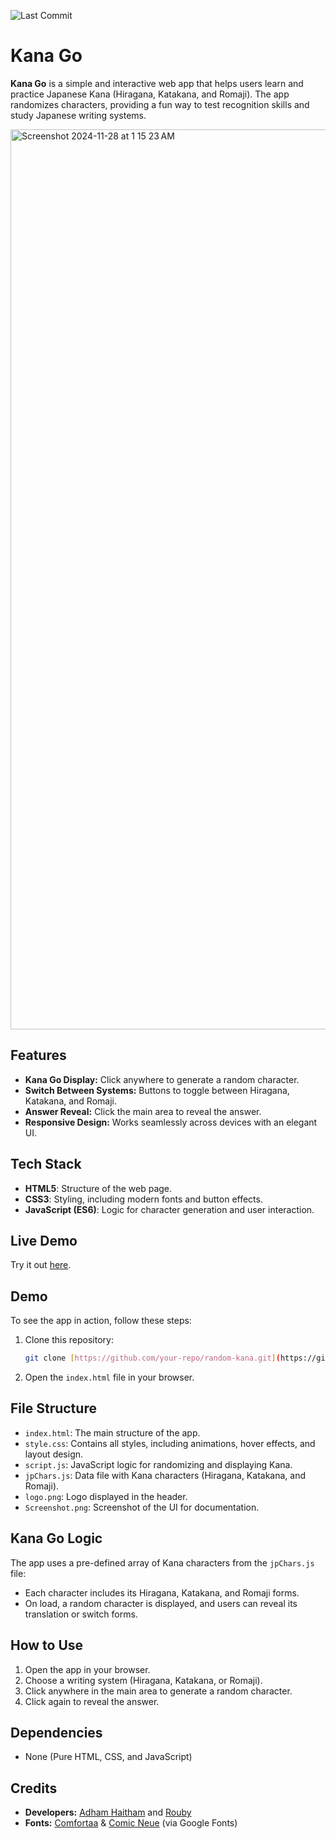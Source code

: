 <!--- ![License](https://img.shields.io/github/license/developers-together/Kana-Go.github.io) --->
![Last Commit](https://img.shields.io/github/last-commit/developers-together/kana-Go.github.io)


# Kana Go

**Kana Go** is a simple and interactive web app that helps users learn and practice Japanese Kana (Hiragana, Katakana, and Romaji). The app randomizes characters, providing a fun way to test recognition skills and study Japanese writing systems.

<img width="1440" alt="Screenshot 2024-11-28 at 1 15 23 AM" src="https://github.com/user-attachments/assets/2eb2f9b9-d5a4-45ac-9a7a-cc6a7f2dd3e3">

## Features

- **Kana Go Display:** Click anywhere to generate a random character.
- **Switch Between Systems:** Buttons to toggle between Hiragana, Katakana, and Romaji.
- **Answer Reveal:** Click the main area to reveal the answer.
- **Responsive Design:** Works seamlessly across devices with an elegant UI.

## Tech Stack

- **HTML5**: Structure of the web page.
- **CSS3**: Styling, including modern fonts and button effects.
- **JavaScript (ES6)**: Logic for character generation and user interaction.

## Live Demo
Try it out [here](https://developers-together.github.io/Kana-Go.github.io/).

## Demo

To see the app in action, follow these steps:

1. Clone this repository:
   ```bash
   git clone [https://github.com/your-repo/random-kana.git](https://github.com/developers-together/Kana-Go.github.io.git)
2. Open the `index.html` file in your browser.

## File Structure

- `index.html`: The main structure of the app.
- `style.css`: Contains all styles, including animations, hover effects, and layout design.
- `script.js`: JavaScript logic for randomizing and displaying Kana.
- `jpChars.js`: Data file with Kana characters (Hiragana, Katakana, and Romaji).
- `logo.png`: Logo displayed in the header.
- `Screenshot.png`: Screenshot of the UI for documentation.

## Kana Go Logic

The app uses a pre-defined array of Kana characters from the `jpChars.js` file:

- Each character includes its Hiragana, Katakana, and Romaji forms.
- On load, a random character is displayed, and users can reveal its translation or switch forms.

## How to Use

1. Open the app in your browser.
2. Choose a writing system (Hiragana, Katakana, or Romaji).
3. Click anywhere in the main area to generate a random character.
4. Click again to reveal the answer.

## Dependencies
- None (Pure HTML, CSS, and JavaScript)


## Credits

- **Developers:** [Adham Haitham](https://github.com/adhamhaithameid) and [Rouby](https://github.com/Rouby-py)
- **Fonts:** [Comfortaa](https://fonts.google.com/specimen/Comfortaa) & [Comic Neue](https://fonts.google.com/specimen/Comic+Neue) (via Google Fonts)
